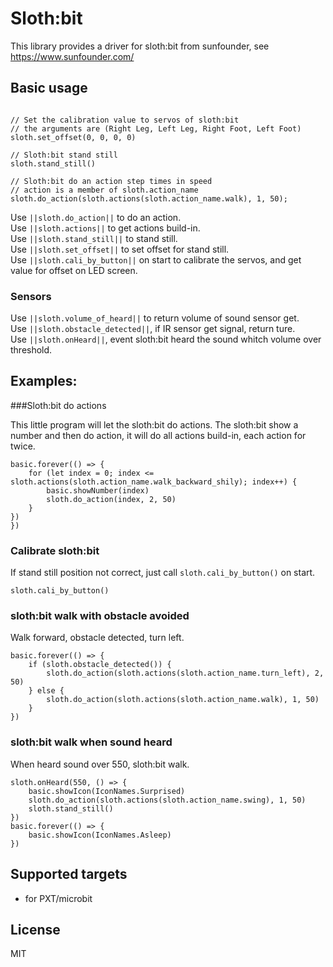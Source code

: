 # Sloth:bit
This library provides a driver for sloth:bit from sunfounder, see https://www.sunfounder.com/


## Basic usage

```blocks  

// Set the calibration value to servos of sloth:bit  
// the arguments are (Right Leg, Left Leg, Right Foot, Left Foot)  
sloth.set_offset(0, 0, 0, 0)

// Sloth:bit stand still  
sloth.stand_still()  

// Sloth:bit do an action step times in speed  
// action is a member of sloth.action_name  
sloth.do_action(sloth.actions(sloth.action_name.walk), 1, 50);
```

Use ``||sloth.do_action||`` to do an action.  
Use ``||sloth.actions||`` to get actions build-in.  
Use ``||sloth.stand_still||`` to stand still.  
Use ``||sloth.set_offset||`` to set offset for stand still.  
Use ``||sloth.cali_by_button||`` on start to calibrate the servos, and get value for offset on LED screen.  

### Sensors  

Use ``||sloth.volume_of_heard||`` to return volume of sound sensor get.  
Use ``||sloth.obstacle_detected||``, if IR sensor get signal, return ture.   
Use ``||sloth.onHeard||``, event sloth:bit heard the sound whitch volume over threshold.    

## Examples:
###Sloth:bit do actions

This little program will let the sloth:bit do actions.
The sloth:bit show a number and then do action, it will do all actions build-in, each action for twice.

```blocks
basic.forever(() => {
    for (let index = 0; index <= sloth.actions(sloth.action_name.walk_backward_shily); index++) {
        basic.showNumber(index)
        sloth.do_action(index, 2, 50)
    }
})
})
```

### Calibrate sloth:bit

If stand still position not correct, just call ``sloth.cali_by_button()`` on start.

```blocks
sloth.cali_by_button()
```


### sloth:bit walk with obstacle avoided

Walk forward, obstacle detected, turn left.

```blocks
basic.forever(() => {
    if (sloth.obstacle_detected()) {
        sloth.do_action(sloth.actions(sloth.action_name.turn_left), 2, 50)
    } else {
        sloth.do_action(sloth.actions(sloth.action_name.walk), 1, 50)
    }
})
```  

### sloth:bit walk when sound heard

When heard sound over 550, sloth:bit walk.

```blocks
sloth.onHeard(550, () => {
    basic.showIcon(IconNames.Surprised)
    sloth.do_action(sloth.actions(sloth.action_name.swing), 1, 50)
    sloth.stand_still()
})
basic.forever(() => {
    basic.showIcon(IconNames.Asleep)
})

```

## Supported targets

* for PXT/microbit


## License

MIT


